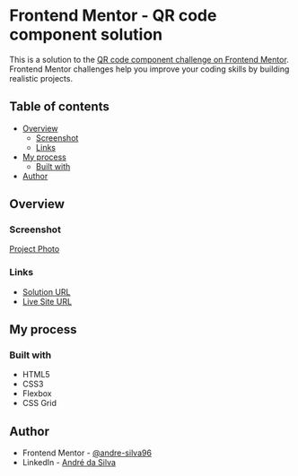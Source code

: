 # Frontend Mentor - QR code component solution

This is a solution to the [QR code component challenge on Frontend Mentor](https://www.frontendmentor.io/challenges/qr-code-component-iux_sIO_H). Frontend Mentor challenges help you improve your coding skills by building realistic projects. 

## Table of contents

- [Overview](#overview)
  - [Screenshot](#screenshot)
  - [Links](#links)
- [My process](#my-process)
  - [Built with](#built-with)
- [Author](#author)

## Overview

### Screenshot

[Project Photo](./assets/images/screenshot.png)

### Links

- [Solution URL](https://github.com/andre-silva96/HTML-5-e-CSS-3/tree/main/qr-code-component)
- [Live Site URL](https://andre-silva96.github.io/HTML-5-e-CSS-3/qr-code-component/index.html)

## My process

### Built with

- HTML5
- CSS3
- Flexbox
- CSS Grid

## Author

- Frontend Mentor - [@andre-silva96](https://www.frontendmentor.io/profile/andre-silva96)
- LinkedIn - [André da Silva](https://www.linkedin.com/in/andresilva96/)
